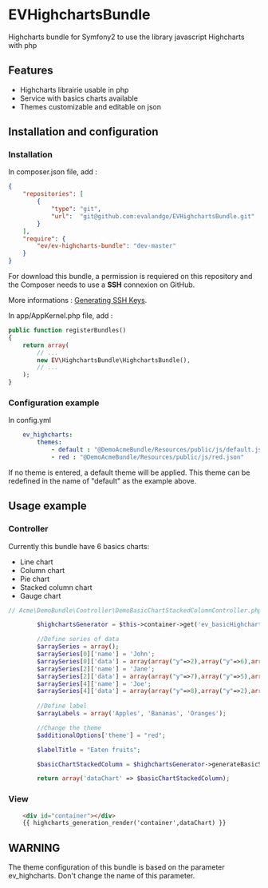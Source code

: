 # EVHighchartsBundle
Highcharts bundle for Symfony2 to use the library javascript Highcharts with php

## Features
- Highcharts librairie usable in php
- Service with basics charts available
- Themes customizable and editable on json

## Installation and configuration

### Installation
In composer.json file, add :
```json
{
    "repositories": [
        {
            "type": "git",
            "url":  "git@github.com:evalandgo/EVHighchartsBundle.git"
        }
    ],
    "require": {
        "ev/ev-highcharts-bundle": "dev-master"
    }
}
```

For download this bundle, a permission is requiered on this repository and the Composer needs to use a **SSH** connexion on GitHub.

More informations : [Generating SSH Keys](https://help.github.com/articles/generating-ssh-keys).

In app/AppKernel.php file, add :
```php
public function registerBundles()
{
    return array(
        // ...
        new EV\HighchartsBundle\HighchartsBundle(),
        // ...
    );
}
```

### Configuration example
In config.yml
```yaml
    ev_highcharts:
        themes: 
            - default : "@DemoAcmeBundle/Resources/public/js/default.json"
            - red : "@DemoAcmeBundle/Resources/public/js/red.json"
```

If no theme is entered, a default theme will be applied. This theme can be redefined in the name of "default" as the example above.

## Usage example

### Controller

Currently this bundle have 6 basics charts:
- Line chart
- Column chart
- Pie chart
- Stacked column chart
- Gauge chart

```php
// Acme\DemoBundle\Controller\DemoBasicChartStackedColumnController.php

        $highchartsGenerator = $this->container->get('ev_basicHighcharts.services');

        //Define series of data
        $arraySeries = array();
        $arraySeries[0]['name'] = 'John';
        $arraySeries[0]['data'] = array(array("y"=>2),array("y"=>6),array("y"=>4));
        $arraySeries[2]['name'] = 'Jane';
        $arraySeries[2]['data'] = array(array("y"=>7),array("y"=>5),array("y"=>3));
        $arraySeries[4]['name'] = 'Joe';
        $arraySeries[4]['data'] = array(array("y"=>8),array("y"=>2),array("y"=>7));
        
        //Define label
        $arrayLabels = array('Apples', 'Bananas', 'Oranges');

        //Change the theme
        $additionalOptions['theme'] = "red";

        $labelTitle = "Eaten fruits";

        $basicChartStackedColumn = $highchartsGenerator->generateBasicStackedColumn($arrayLabels,$labelTitle,$arraySeries,$additionalOptions);

        return array('dataChart' => $basicChartStackedColumn);
```

### View

```html
    <div id="container"></div>
    {{ highcharts_generation_render('container',dataChart) }}
```

## WARNING

The theme configuration of this bundle is based on the parameter ev_highcharts. Don't change the name of this parameter.